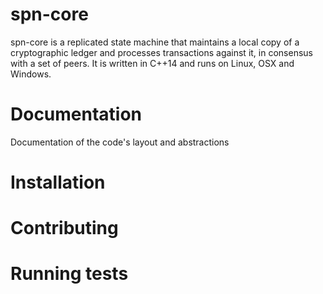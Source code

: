 

# spn-core

spn-core is a replicated state machine that maintains a local copy of a cryptographic ledger and processes transactions against it, in consensus with a set of peers.
It is written in C++14 and runs on Linux, OSX and Windows.

# Documentation

Documentation of the code's layout and abstractions

# Installation


# Contributing


# Running tests

